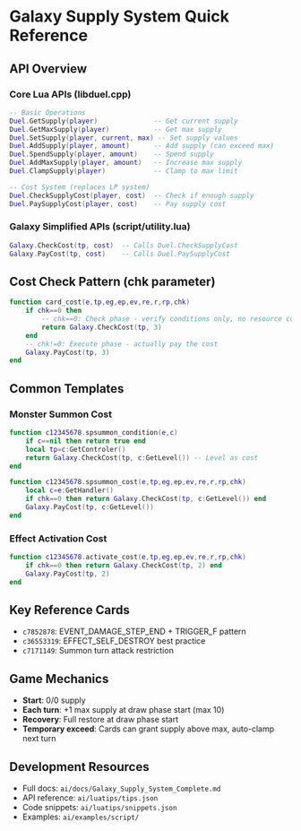 # Galaxy Supply System Quick Reference

## API Overview

### Core Lua APIs (libduel.cpp)
```lua
-- Basic Operations
Duel.GetSupply(player)              -- Get current supply
Duel.GetMaxSupply(player)           -- Get max supply
Duel.SetSupply(player, current, max) -- Set supply values
Duel.AddSupply(player, amount)      -- Add supply (can exceed max)
Duel.SpendSupply(player, amount)    -- Spend supply
Duel.AddMaxSupply(player, amount)   -- Increase max supply
Duel.ClampSupply(player)            -- Clamp to max limit

-- Cost System (replaces LP system)
Duel.CheckSupplyCost(player, cost)  -- Check if enough supply
Duel.PaySupplyCost(player, cost)    -- Pay supply cost
```

### Galaxy Simplified APIs (script/utility.lua)
```lua
Galaxy.CheckCost(tp, cost)  -- Calls Duel.CheckSupplyCost
Galaxy.PayCost(tp, cost)    -- Calls Duel.PaySupplyCost
```

## Cost Check Pattern (chk parameter)
```lua
function card_cost(e,tp,eg,ep,ev,re,r,rp,chk)
    if chk==0 then
        -- chk==0: Check phase - verify conditions only, no resource consumption
        return Galaxy.CheckCost(tp, 3)
    end
    -- chk!=0: Execute phase - actually pay the cost
    Galaxy.PayCost(tp, 3)
end
```

## Common Templates

### Monster Summon Cost
```lua
function c12345678.spsummon_condition(e,c)
    if c==nil then return true end
    local tp=c:GetControler()
    return Galaxy.CheckCost(tp, c:GetLevel()) -- Level as cost
end

function c12345678.spsummon_cost(e,tp,eg,ep,ev,re,r,rp,chk)
    local c=e:GetHandler()
    if chk==0 then return Galaxy.CheckCost(tp, c:GetLevel()) end
    Galaxy.PayCost(tp, c:GetLevel())
end
```

### Effect Activation Cost
```lua
function c12345678.activate_cost(e,tp,eg,ep,ev,re,r,rp,chk)
    if chk==0 then return Galaxy.CheckCost(tp, 2) end
    Galaxy.PayCost(tp, 2)
end
```

## Key Reference Cards
- `c7852878`: EVENT_DAMAGE_STEP_END + TRIGGER_F pattern
- `c36553319`: EFFECT_SELF_DESTROY best practice
- `c7171149`: Summon turn attack restriction

## Game Mechanics
- **Start**: 0/0 supply
- **Each turn**: +1 max supply at draw phase start (max 10)
- **Recovery**: Full restore at draw phase start
- **Temporary exceed**: Cards can grant supply above max, auto-clamp next turn

## Development Resources
- Full docs: `ai/docs/Galaxy_Supply_System_Complete.md`
- API reference: `ai/luatips/tips.json`
- Code snippets: `ai/luatips/snippets.json`
- Examples: `ai/examples/script/`